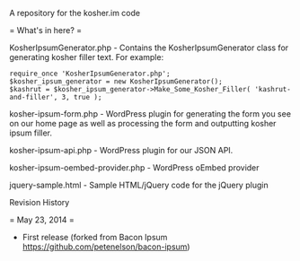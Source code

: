 A repository for the kosher.im code

= What's in here? =

KosherIpsumGenerator.php - Contains the KosherIpsumGenerator class for generating kosher filler text.  For example:

	require_once 'KosherIpsumGenerator.php';
	$kosher_ipsum_generator = new KosherIpsumGenerator();
	$kashrut = $kosher_ipsum_generator->Make_Some_Kosher_Filler( 'kashrut-and-filler', 3, true );


kosher-ipsum-form.php - WordPress plugin for generating the form you see on our home page as well as processing the form and outputting kosher ipsum filler.

kosher-ipsum-api.php - WordPress plugin for our JSON API.

kosher-ipsum-oembed-provider.php - WordPress oEmbed provider

jquery-sample.html - Sample HTML/jQuery code for the jQuery plugin


Revision History

= May 23, 2014 =
* First release (forked from Bacon Ipsum https://github.com/petenelson/bacon-ipsum)

